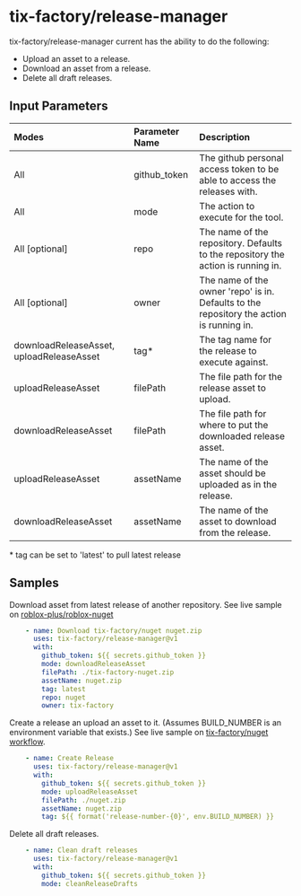 # tix-factory/release-manager
tix-factory/release-manager current has the ability to do the following:
- Upload an asset to a release.
- Download an asset from a release.
- Delete all draft releases.

## Input Parameters
| Modes                                    | Parameter Name | Description |
| :--------------------------------------- | :------------- | :---------- |
| All                                      | github_token   | The github personal access token to be able to access the releases with. |
| All                                      | mode           | The action to execute for the tool. |
| All \[optional\]                         | repo           | The name of the repository. Defaults to the repository the action is running in. |
| All \[optional\]                         | owner          | The name of the owner 'repo' is in. Defaults to the repository the action is running in. |
| downloadReleaseAsset, uploadReleaseAsset | tag*           | The tag name for the release to execute against. |
| uploadReleaseAsset                       | filePath       | The file path for the release asset to upload. |
| downloadReleaseAsset                     | filePath       | The file path for where to put the downloaded release asset. |
| uploadReleaseAsset                       | assetName      | The name of the asset should be uploaded as in the release. |
| downloadReleaseAsset                     | assetName      | The name of the asset to download from the release. |
\* tag can be set to 'latest' to pull latest release

## Samples
Download asset from latest release of another repository.
See live sample on [roblox-plus/roblox-nuget](https://github.com/Roblox-Plus/roblox-nuget/blob/0655136ad4996912d2b386d79aba8971d5919875/.github/workflows/dotnetcore.yml#L15-L24)
```yml
    - name: Download tix-factory/nuget nuget.zip
      uses: tix-factory/release-manager@v1
      with:
        github_token: ${{ secrets.github_token }}
        mode: downloadReleaseAsset
        filePath: ./tix-factory-nuget.zip
        assetName: nuget.zip
        tag: latest
        repo: nuget
        owner: tix-factory
```

Create a release an upload an asset to it. (Assumes BUILD_NUMBER is an environment variable that exists.)
See live sample on [tix-factory/nuget workflow](https://github.com/tix-factory/nuget/blob/baaee975c0ddb1fb048feaf95c82fab8e1655c90/.github/workflows/dotnetcore.yml#L36-L43).
```yml
    - name: Create Release
      uses: tix-factory/release-manager@v1
      with:
        github_token: ${{ secrets.github_token }}
        mode: uploadReleaseAsset
        filePath: ./nuget.zip
        assetName: nuget.zip
        tag: ${{ format('release-number-{0}', env.BUILD_NUMBER) }}
```

Delete all draft releases.
```yml
    - name: Clean draft releases
      uses: tix-factory/release-manager@v1
      with:
        github_token: ${{ secrets.github_token }}
        mode: cleanReleaseDrafts
```